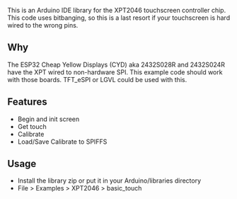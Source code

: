 This is an Arduino IDE library for the XPT2046 touchscreen controller chip. This code uses bitbanging, so this is a last resort if your touchscreen is hard wired to the wrong pins. 

## Why
The ESP32 Cheap Yellow Displays (CYD) aka 2432S028R and 2432S024R have the XPT wired to non-hardware SPI. This example code should work with those boards. TFT_eSPI or LGVL could be used with this.

## Features
* Begin and init screen
* Get touch 
* Calibrate
* Load/Save Calibrate to SPIFFS

## Usage 
* Install the library zip or put it in your Arduino/libraries directory
* File > Examples > XPT2046 > basic_touch
